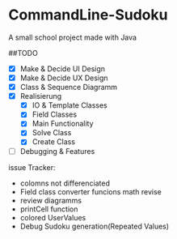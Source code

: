 # CommandLine-Sudoku
A small school project made with Java


##TODO
- [x] Make & Decide UI Design
- [x] Make & Decide UX Design
- [x] Class & Sequence Diagramm
- [x] Realisierung
    - [x] IO & Template Classes
    - [x] Field Classes
    - [x] Main Functionality
    - [x] Solve Class
    - [x] Create Class
- [ ] Debugging & Features

issue Tracker:
- colomns not differenciated
- Field class converter funcions math revise
- review diagramms
- printCell function
- colored UserValues
- Debug Sudoku generation(Repeated Values)

